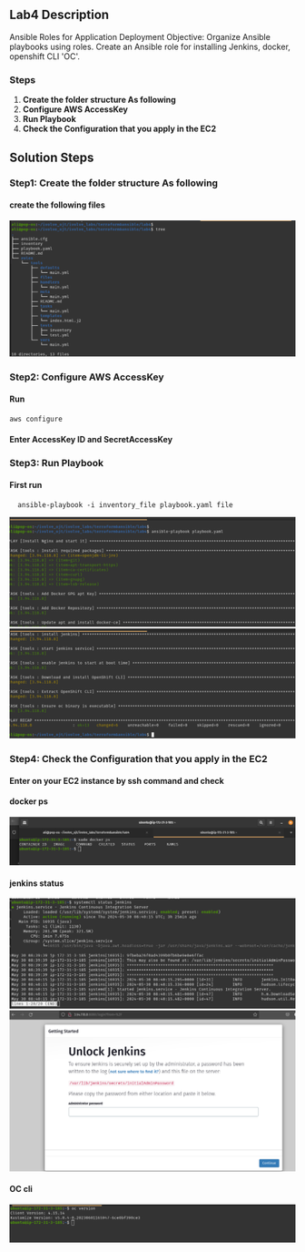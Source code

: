 ## Lab4 Description 

 Ansible Roles for Application Deployment Objective: Organize Ansible playbooks using roles. Create an Ansible role for installing Jenkins, docker, openshift CLI 'OC'.

### Steps 
1. **Create the folder structure As following**
2. **Configure AWS AccessKey**
3. **Run Playbook**
4. **Check the Configuration that you apply in the EC2**



## Solution Steps

### Step1: Create the folder structure As following

  #### create the following files

  ![](https://github.com/AliKhamed/ivolve_labs/blob/main/terraform/lab4/screenshots/tree.png)
 
### Step2: Configure AWS AccessKey

#### Run 
  ```
  aws configure

  ```
#### Enter AccessKey ID and SecretAccessKey

### Step3: Run Playbook
#### First run 
```
  ansible-playbook -i inventory_file playbook.yaml file
```

![](https://github.com/AliKhamed/ivolve_labs/blob/main/terraform/lab4/screenshots/apply1.png)
![](https://github.com/AliKhamed/ivolve_labs/blob/main/terraform/lab4/screenshots/apply2.png)



### Step4: Check the Configuration that you apply in the EC2
#### Enter on your EC2 instance by ssh command and check 
#### docker ps
  ![](https://github.com/AliKhamed/ivolve_labs/blob/main/terraform/lab4/screenshots/docker.png)

#### jenkins status
![](https://github.com/AliKhamed/ivolve_labs/blob/main/terraform/lab4/screenshots/jenkins2.png)
![](https://github.com/AliKhamed/ivolve_labs/blob/main/terraform/lab4/screenshots/jenkins.png)

#### OC cli
  ![](https://github.com/AliKhamed/ivolve_labs/blob/main/terraform/lab4/screenshots/oc.png)

  

